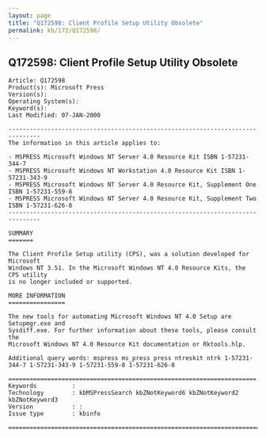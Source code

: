```yaml
---
layout: page
title: "Q172598: Client Profile Setup Utility Obsolete"
permalink: kb/172/Q172598/
---
```


## Q172598: Client Profile Setup Utility Obsolete

	Article: Q172598
	Product(s): Microsoft Press
	Version(s): 
	Operating System(s): 
	Keyword(s): 
	Last Modified: 07-JAN-2000
	
	-------------------------------------------------------------------------------
	The information in this article applies to:
	
	- MSPRESS Microsoft Windows NT Server 4.0 Resource Kit ISBN 1-57231-344-7 
	- MSPRESS Microsoft Windows NT Workstation 4.0 Resource Kit ISBN 1-57231-343-9 
	- MSPRESS Microsoft Windows NT Server 4.0 Resource Kit, Supplement One ISBN 1-57231-559-8 
	- MSPRESS Microsoft Windows NT Server 4.0 Resource Kit, Supplement Two ISBN 1-57231-626-8 
	-------------------------------------------------------------------------------
	
	SUMMARY
	=======
	
	The Client Profile Setup utility (CPS), was a solution developed for Microsoft
	Windows NT 3.51. In the Microsoft Windows NT 4.0 Resource Kits, the CPS utility
	is no longer included or supported.
	
	MORE INFORMATION
	================
	
	The new tools for automating Microsoft Windows NT 4.0 Setup are Setupmgr.exe and
	Sysdiff.exe. For further information about these tools, please consult the
	Microsoft Windows NT 4.0 Resource Kit documentation or Rktools.hlp.
	
	Additional query words: mspress ms_press press ntreskit ntrk 1-57231-344-7 1-57231-343-9 1-57231-559-8 1-57231-626-8
	
	======================================================================
	Keywords          :  
	Technology        : kbMSPressSearch kbZNotKeyword6 kbZNotKeyword2 kbZNotKeyword3
	Version           : :
	Issue type        : kbinfo
	
	=============================================================================
	
